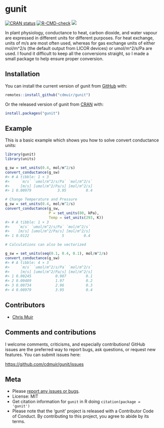 
<!-- README.md is generated from README.Rmd. Please edit that file -->

# gunit

<!-- badges: start -->

[![CRAN
status](https://www.r-pkg.org/badges/version/gunit)](https://cran.r-project.org/package=gunit)
[![R-CMD-check](https://github.com/cdmuir/gunit/actions/workflows/R-CMD-check.yaml/badge.svg)](https://github.com/cdmuir/gunit/actions/workflows/R-CMD-check.yaml)
[![](https://cranlogs.r-pkg.org/badges/gunit)](https://cran.r-project.org/package=gunit)
<!-- badges: end -->

In plant physiology, conductance to heat, carbon dioxide, and water
vapour are expressed in different units for different purposes. For heat
exchange, units of m/s are most often used, whereas for gas exchange
units of either mol/m^2/s (the default output from LICOR devices) or
umol/m^2/s/Pa are used. I found it difficult to keep all the conversions
straight, so I made a small package to help ensure proper conversion.

## Installation

You can install the current version of gunit from
[GitHub](https://github.com/cdmuir/gunit) with:

``` r
remotes::install_github("cdmuir/gunit")
```

Or the released version of gunit from [CRAN](https://CRAN.R-project.org)
with:

``` r
install.packages("gunit")
```

## Example

This is a basic example which shows you how to solve convert conductance
units:

``` r
library(gunit)
library(units)

g_sw = set_units(0.4, mol/m^2/s)
convert_conductance(g_sw)
#> # A tibble: 1 × 3
#>     `m/s` `umol/m^2/s/Pa` `mol/m^2/s`
#>     [m/s] [umol/m^2/Pa/s] [mol/m^2/s]
#> 1 0.00979            3.95         0.4

# Change Temperature and Pressure
g_sw = set_units(0.4, mol/m^2/s)
convert_conductance(g_sw, 
                    P = set_units(80, kPa), 
                    Temp = set_units(293, K))
#> # A tibble: 1 × 3
#>    `m/s` `umol/m^2/s/Pa` `mol/m^2/s`
#>    [m/s] [umol/m^2/Pa/s] [mol/m^2/s]
#> 1 0.0122               5         0.4

# Calculations can also be vectorized

g_sw = set_units(seq(0.1, 0.4, 0.1), mol/m^2/s)
convert_conductance(g_sw)
#> # A tibble: 4 × 3
#>     `m/s` `umol/m^2/s/Pa` `mol/m^2/s`
#>     [m/s] [umol/m^2/Pa/s] [mol/m^2/s]
#> 1 0.00245           0.987         0.1
#> 2 0.00489           1.97          0.2
#> 3 0.00734           2.96          0.3
#> 4 0.00979           3.95          0.4
```

## Contributors

- [Chris Muir](https://github.com/cdmuir)

## Comments and contributions

I welcome comments, criticisms, and especially contributions! GitHub
issues are the preferred way to report bugs, ask questions, or request
new features. You can submit issues here:

<https://github.com/cdmuir/gunit/issues>

## Meta

- Please [report any issues or
  bugs](https://github.com/cdmuir/gunit/issues).
- License: MIT
- Get citation information for `gunit` in R doing
  `citation(package = 'gunit')`
- Please note that the ‘gunit’ project is released with a Contributor
  Code of Conduct. By contributing to this project, you agree to abide
  by its terms.
